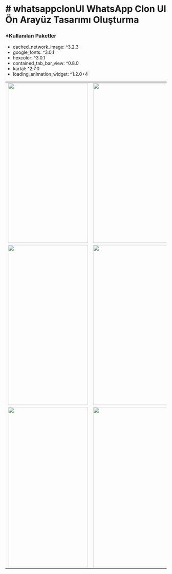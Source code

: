 <h1> # whatsappclonUI
WhatsApp Clon UI Ön Arayüz Tasarımı Oluşturma</h1>

<h3>*Kullanılan Paketler </h3>
<ul>
<li>cached_network_image: ^3.2.3</li>
<li>google_fonts: ^3.0.1</li>
<li>hexcolor: ^3.0.1</li>
<li>contained_tab_bar_view: ^0.8.0</li>
<li>kartal: ^2.7.0</li>
<li>loading_animation_widget: ^1.2.0+4</li>
</ul>

<table>
<tr>
  <td><img src="https://user-images.githubusercontent.com/77950761/212977379-b51faa3c-39f7-4420-a408-d4554fb0e370.jpg" width="250" height="500"> </td>
  <td><img src="https://user-images.githubusercontent.com/77950761/212977379-b51faa3c-39f7-4420-a408-d4554fb0e370.jpg"  width="250" height="500"> </td>
  <td><img src="https://user-images.githubusercontent.com/77950761/212977381-d166328b-24e4-4abf-a5b6-0f52416cb234.jpg"  width="250" height="500"> </td>
 </tr>
 <tr>
  <td><img src="https://user-images.githubusercontent.com/77950761/212977383-ce97bae3-e253-45bb-8330-0861977712fb.jpg"  width="250" height="500"> </td>
  <td><img src="https://user-images.githubusercontent.com/77950761/212977385-c4da99de-11bc-4aec-b8a7-ae6d8d94d8f2.jpg"  width="250" height="500"> </td>
  <td><img src="https://user-images.githubusercontent.com/77950761/212977386-1ed8ba5a-f443-4646-8276-cff50f1423f0.jpg"  width="250" height="500"> </td>
 </tr>
 <tr>
  <td><img src="https://user-images.githubusercontent.com/77950761/212977389-87dc5874-6823-4f20-9258-c5e00d73ace9.jpg"  width="250" height="500"></td>
  <td><img src="https://user-images.githubusercontent.com/77950761/212977390-65b7a0ca-c957-4d01-b66f-a884bcbac3d3.jpg" width="250" height="500"> </td>
 </tr>
 </table>













